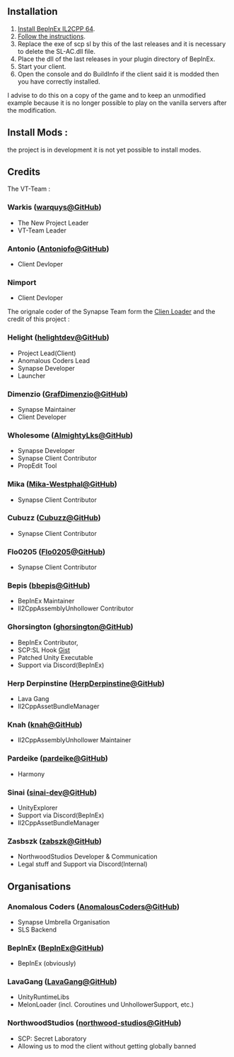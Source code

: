 ## Installation
1. [Install BepInEx IL2CPP 64](https://builds.bepis.io/projects/bepinex_be).
2. [Follow the instructions](https://docs.bepinex.dev/master/articles/user_guide/installation/unity_il2cpp.html).
3. Replace the exe of scp sl by this of the last releases and it is necessary to delete the SL-AC.dll file.
3. Place the dll of the last releases in your plugin directory of BepInEx.
4. Start your client.
5. Open the console and do BuildInfo if the client said it is modded then you have correctly installed.

I advise to do this on a copy of the game and to keep an unmodified example because it is no longer possible to play on the vanilla servers after the modification.

## Install Mods :
the project is in development it is not yet possible to install modes.

## Credits
The VT-Team :
### Warkis ([warquys@GitHub](https://github.com/warquys))
- The New Project Leader
- VT-Team Leader
### Antonio ([Antoniofo@GitHub](https://github.com/orgs/VT-DevGiT/people/Antoniofo))
- Client Devloper
### Nimport
- Client Devloper

The orignale coder of the Synapse Team form the [Clien Loader](https://github.com/SynapseSL/Client) and the credit of this project :
### Helight ([helightdev@GitHub](https://github.com/helightdev))
- Project Lead(Client)
- Anomalous Coders Lead
- Synapse Developer
- Launcher

### Dimenzio ([GrafDimenzio@GitHub](https://github.com/GrafDimenzio))
- Synapse Maintainer
- Client Developer

### Wholesome ([AlmightyLks@GitHub](https://github.com/AlmightyLks))
- Synapse Developer
- Synapse Client Contributor
- PropEdit Tool

### Mika ([Mika-Westphal@GitHub](https://github.com/Mika-Westphal))
- Synapse Client Contributor

### Cubuzz ([Cubuzz@GitHub](https://github.com/cubuzz))
- Synapse Client Contributor

### Flo0205 ([Flo0205@GitHub](https://github.com/Flo0205))
- Synapse Client Contributor

### Bepis ([bbepis@GitHub](https://github.com/bbepis))
- BepInEx Maintainer
- Il2CppAssemblyUnhollower Contributor

### Ghorsington ([ghorsington@GitHub](https://github.com/ghorsington))
- BepInEx Contributor,
- SCP:SL Hook [Gist](https://gist.github.com/ghorsington/42931600d26de250bc9865fb68fd0e94)
- Patched Unity Executable
- Support via Discord(BepInEx)

### Herp Derpinstine ([HerpDerpinstine@GitHub](https://github.com/HerpDerpinstine))
- Lava Gang
- Il2CppAssetBundleManager

### Knah ([knah@GitHub](https://github.com/knah))
- Il2CppAssemblyUnhollower Maintainer

### Pardeike ([pardeike@GitHub](https://github.com/pardeike))
- Harmony

### Sinai ([sinai-dev@GitHub](https://github.com/sinai-dev))
- UnityExplorer
- Support via Discord(BepInEx)
- Il2CppAssetBundleManager

### Zasbszk ([zabszk@GitHub](https://github.com/zabszk))
- NorthwoodStudios Developer & Communication
- Legal stuff and Support via Discord(Internal)

## Organisations

### Anomalous Coders ([AnomalousCoders@GitHub](https://github.com/AnomalousCoders))
- Synapse Umbrella Organisation
- SLS Backend

### BepInEx ([BepInEx@GitHub](https://github.com/BepInEx))
- BepInEx (obviously)

### LavaGang ([LavaGang@GitHub](https://github.com/LavaGang))
- UnityRuntimeLibs
- MelonLoader (incl. Coroutines und UnhollowerSupport, etc.)

### NorthwoodStudios ([northwood-studios@GitHub](https://github.com/northwood-studios))
- SCP: Secret Laboratory
- Allowing us to mod the client without getting globally banned

